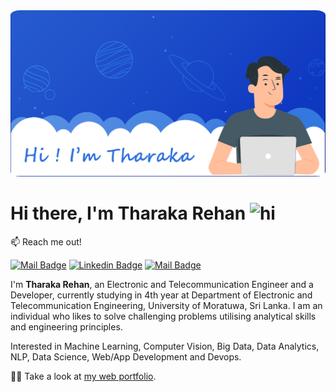 <img src="./resources/github_cover_test_1.png" style="border-radius: 3%;"/>

# Hi there, I'm **Tharaka Rehan** <img src="https://user-images.githubusercontent.com/1303154/88677602-1635ba80-d120-11ea-84d8-d263ba5fc3c0.gif" width="28px" alt="hi"> 

:mailbox: Reach me out!

[![Mail Badge](https://img.shields.io/static/v1?message=tharakarehan&logo=gmail&labelColor=ea4335&color=ea4335&logoColor=white&label=%20)](mailto:tharakarehan10@gmail.com) [![Linkedin Badge](https://img.shields.io/static/v1?message=tharakarehan&logo=linkedin&labelColor=0077b5&color=0077b5&logoColor=white&label=%20)](https://www.linkedin.com/in/tharaka-rehan-b600b8187/) [![Mail Badge](https://img.shields.io/static/v1?message=@t_rehx&logo=instagram&labelColor=8a3ab9&color=8a3ab9&logoColor=white&label=%20)](https://www.instagram.com/t_rehx/) 

I'm **Tharaka Rehan**, an Electronic and Telecommunication Engineer and a Developer, currently studying in 4th year at Department of Electronic and Telecommunication Engineering, University of Moratuwa, Sri Lanka. I am an individual who likes to solve challenging problems utilising analytical skills and engineering principles.

Interested in Machine Learning, Computer Vision, Big Data, Data Analytics, NLP, Data Science, Web/App Development and Devops.


👨‍🎓 Take a look at [my web portfolio](https://tharakarehan.github.io).
